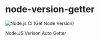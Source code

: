 # node-version-getter
![Node.js CI (Get Node Version)](https://github.com/Kazanami/node-version-getter/workflows/Node.js%20CI%20(Get%20Node%20Version)/badge.svg?branch=master)  


Node.JS Verison Auto Getter
